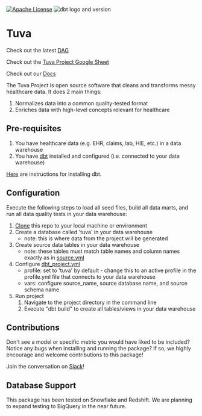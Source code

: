 [![Apache License](https://img.shields.io/badge/License-Apache%202.0-blue.svg)](https://opensource.org/licenses/Apache-2.0) ![dbt logo and version](https://img.shields.io/static/v1?logo=dbt&label=dbt-version&message=0.21.x&color=orange)

# Tuva

Check out the latest [DAG](https://tuva-health.github.io/tuva/#!/overview?g_v=1)

Check out the [Tuva Project Google Sheet](https://docs.google.com/spreadsheets/d/1q6VBqGJ3PBW0vYD1wrsN5jmcP0cEXQNd3xTyTgtHlcU/edit#gid=0)

Check out our [Docs](https://docs.tuvahealth.com/)

The Tuva Project is open source software that cleans and transforms messy healthcare data.  It does 2 main things:

1. Normalizes data into a common quality-tested format
2. Enriches data with high-level concepts relevant for healthcare

## Pre-requisites
1. You have healthcare data (e.g. EHR, claims, lab, HIE, etc.) in a data warehouse
2. You have [dbt](https://www.getdbt.com/) installed and configured (i.e. connected to your data warehouse)

[Here](https://docs.getdbt.com/dbt-cli/installation) are instructions for installing dbt.

## Configuration
Execute the following steps to load all seed files, build all data marts, and run all data quality tests in your data warehouse:

1. [Clone](https://docs.github.com/en/repositories/creating-and-managing-repositories/cloning-a-repository) this repo to your local machine or environment
2. Create a database called 'tuva' in your data warehouse
    - note: this is where data from the project will be generated
3. Create source data tables in your data warehouse
    - note: these tables must match table names and column names exactly as in [source.yml](models/source.yml)
4. Configure [dbt_project.yml](/dbt_project.yml)
    - profile: set to 'tuva' by default - change this to an active profile in the profile.yml file that connects to your data warehouse
    - vars: configure source_name, source database name, and source schema name
5. Run project
    1. Navigate to the project directory in the command line
    2. Execute "dbt build" to create all tables/views in your data warehouse

## Contributions
Don't see a model or specific metric you would have liked to be included? Notice any bugs when installing 
and running the package? If so, we highly encourage and welcome contributions to this package! 

Join the conversation on [Slack](https://tuvahealth.slack.com/ssb/redirect#/shared-invite/email)!

## Database Support
This package has been tested on Snowflake and Redshift.  We are planning to expand testing to BigQuery in the near future.
